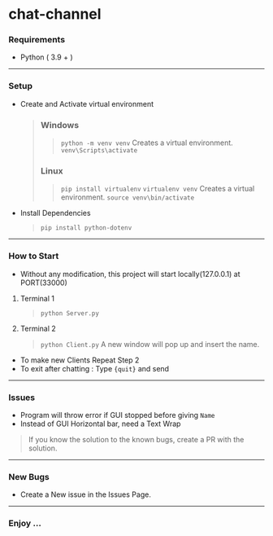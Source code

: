 
# chat-channel

###  Requirements
- Python ( 3.9 + )
---
### Setup
- Create and Activate virtual environment
	> ### Windows
	>> `python -m venv venv`
	>> Creates a virtual environment.
	>> `venv\Scripts\activate`
	> ### Linux
	>> `pip install virtualenv`
	>> `virtualenv venv`
	>> Creates a virtual environment.
	>> `source venv\bin/activate`
- Install Dependencies
	> `pip install python-dotenv`
---
### How to Start
- Without any modification, this project will start locally(127.0.0.1) at PORT(33000)
1. Terminal 1
	> `python Server.py`
2. Terminal 2
	> `python Client.py`
	A new window will pop up and insert the name.

- To make new Clients Repeat Step 2 
- To exit after chatting : Type `{quit}` and send
---
### Issues
- Program will throw error if GUI stopped before giving `Name`
- Instead of GUI Horizontal bar, need a Text Wrap
> If you know the solution to the known bugs, create a PR with the solution.
---
### New Bugs
- Create a New issue in the Issues Page.
---

### Enjoy ...
